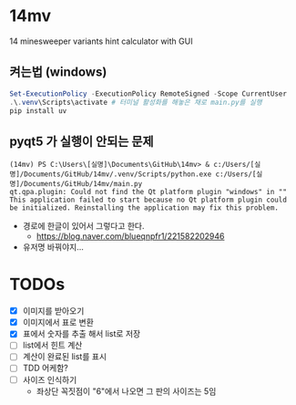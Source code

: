 # 14mv
 14 minesweeper variants hint calculator with GUI


## 켜는법 (windows)
```powershell
Set-ExecutionPolicy -ExecutionPolicy RemoteSigned -Scope CurrentUser
.\.venv\Scripts\activate # 터미널 활성화를 해놓은 채로 main.py를 실행
pip install uv
```

## pyqt5 가 실행이 안되는 문제
```
(14mv) PS C:\Users\[실명]\Documents\GitHub\14mv> & c:/Users/[실명]/Documents/GitHub/14mv/.venv/Scripts/python.exe c:/Users/[실명]/Documents/GitHub/14mv/main.py
qt.qpa.plugin: Could not find the Qt platform plugin "windows" in ""
This application failed to start because no Qt platform plugin could be initialized. Reinstalling the application may fix this problem.
```
- 경로에 한글이 있어서 그렇다고 한다.
  - https://blog.naver.com/blueqnpfr1/221582202946
- 유저명 바꿔야지...





# TODOs
- [X] 이미지를 받아오기
- [X] 이미지에서 표로 변환
- [X] 표에서 숫자를 추출 해서 list로 저장
- [ ] list에서 힌트 계산
- [ ] 계산이 완료된 list를 표시
- [ ] TDD 어케함?
- [ ] 사이즈 인식하기
  - 좌상단 꼭짓점이 "6"에서 나오면 그 판의 사이즈는 5임
